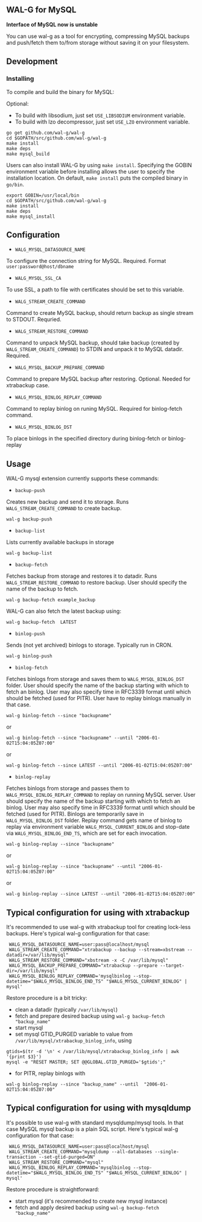 ## WAL-G for MySQL

**Interface of MySQL now is unstable**

You can use wal-g as a tool for encrypting, compressing MySQL backups and push/fetch them to/from storage without saving it on your filesystem.

Development
-----------
### Installing
To compile and build the binary for MySQL:

Optional:

- To build with libsodium, just set `USE_LIBSODIUM` environment variable.
- To build with lzo decompressor, just set `USE_LZO` environment variable.
```
go get github.com/wal-g/wal-g
cd $GOPATH/src/github.com/wal-g/wal-g
make install
make deps
make mysql_build
```
Users can also install WAL-G by using `make install`. Specifying the GOBIN environment variable before installing allows the user to specify the installation location. On default, `make install` puts the compiled binary in `go/bin`.
```
export GOBIN=/usr/local/bin
cd $GOPATH/src/github.com/wal-g/wal-g
make install
make deps
make mysql_install
```

Configuration
-------------

* `WALG_MYSQL_DATASOURCE_NAME`

To configure the connection string for MySQL. Required. Format ```user:password@host/dbname```

* `WALG_MYSQL_SSL_CA`

To use SSL, a path to file with certificates should be set to this variable.

* `WALG_STREAM_CREATE_COMMAND`

Command to create MySQL backup, should return backup as single stream to STDOUT. Requried.

* `WALG_STREAM_RESTORE_COMMAND`

Command to unpack MySQL backup, should take backup (created by `WALG_STREAM_CREATE_COMMAND`) 
to STDIN and unpack it to MySQL datadir. Required.

* `WALG_MYSQL_BACKUP_PREPARE_COMMAND`

Command to prepare MySQL backup after restoring. Optional. Needed for xtrabackup case.

* `WALG_MYSQL_BINLOG_REPLAY_COMMAND`

Command to replay binlog on runing MySQL. Required for binlog-fetch command.

* `WALG_MYSQL_BINLOG_DST`

To place binlogs in the specified directory during binlog-fetch or binlog-replay


Usage
-----

WAL-G mysql extension currently supports these commands:

* ``backup-push``

Creates new backup and send it to storage. Runs `WALG_STREAM_CREATE_COMMAND` to create backup.

```
wal-g backup-push
```

* ``backup-list``

Lists currently available backups in storage

```
wal-g backup-list
```

* ``backup-fetch``

Fetches backup from storage and restores it to datadir.
Runs `WALG_STREAM_RESTORE_COMMAND` to restore backup.
User should specify the name of the backup to fetch.

```
wal-g backup-fetch example_backup
```

WAL-G can also fetch the latest backup using:

```
wal-g backup-fetch  LATEST
```

* ``binlog-push``

Sends (not yet archived) binlogs to storage. Typically run in CRON.

```
wal-g binlog-push
```

* ``binlog-fetch``

Fetches binlogs from storage and saves them to `WALG_MYSQL_BINLOG_DST` folder.
User should specify the name of the backup starting with which to fetch an binlog.
User may also specify time in  RFC3339 format until which should be fetched (used for PITR).
User have to replay binlogs manually in that case.

```
wal-g binlog-fetch --since "backupname"
```
or
```
wal-g binlog-fetch --since "backupname" --until "2006-01-02T15:04:05Z07:00"
```
or
```
wal-g binlog-fetch --since LATEST --until "2006-01-02T15:04:05Z07:00"
```

* ``binlog-replay``

Fetches binlogs from storage and passes them to `WALG_MYSQL_BINLOG_REPLAY_COMMAND` to replay on running MySQL server.
User should specify the name of the backup starting with which to fetch an binlog.
User may also specify time in  RFC3339 format until which should be fetched (used for PITR).
Binlogs are temporarily save in `WALG_MYSQL_BINLOG_DST` folder.
Replay command gets name of binlog to replay via environment variable `WALG_MYSQL_CURRENT_BINLOG` and stop-date via `WALG_MYSQL_BINLOG_END_TS`, which are set for each invocation.

```
wal-g binlog-replay --since "backupname"
```
or
```
wal-g binlog-replay --since "backupname" --until "2006-01-02T15:04:05Z07:00"
```
or
```
wal-g binlog-replay --since LATEST --until "2006-01-02T15:04:05Z07:00"
```


Typical configuration for using with xtrabackup
-----

It's recommended to use wal-g with xtrabackup tool for creating lock-less backups.
Here's typical wal-g configuration for that case:
```
 WALG_MYSQL_DATASOURCE_NAME=user:pass@localhost/mysql                                                                                                                                      
 WALG_STREAM_CREATE_COMMAND="xtrabackup --backup --stream=xbstream --datadir=/var/lib/mysql"                                                                                                                               
 WALG_STREAM_RESTORE_COMMAND="xbstream -x -C /var/lib/mysql"                                                                                                                       
 WALG_MYSQL_BACKUP_PREPARE_COMMAND="xtrabackup --prepare --target-dir=/var/lib/mysql"                                                                                              
 WALG_MYSQL_BINLOG_REPLAY_COMMAND='mysqlbinlog --stop-datetime="$WALG_MYSQL_BINLOG_END_TS" "$WALG_MYSQL_CURRENT_BINLOG" | mysql'
```

Restore procedure is a bit tricky:
* clean a datadir (typically `/var/lib/mysql`)
* fetch and prepare desired backup using `wal-g backup-fetch "backup_name"`
* start mysql
* set mysql GTID_PURGED variable to value from `/var/lib/mysql/xtrabackup_binlog_info`, using
```
gtids=$(tr -d '\n' < /var/lib/mysql/xtrabackup_binlog_info | awk '{print $3}')
mysql -e "RESET MASTER; SET @@GLOBAL.GTID_PURGED='$gtids';"
```
* for PITR, replay binlogs with
```
wal-g binlog-replay --since "backup_name" --until  "2006-01-02T15:04:05Z07:00"
```

Typical configuration for using with mysqldump
-----

It's possible to use wal-g with standard mysqldump/mysql tools.
In that case MySQL mysql backup is a plain SQL script.
Here's typical wal-g configuration for that case:

```
 WALG_MYSQL_DATASOURCE_NAME=user:pass@localhost/mysql                                                                                                               
 WALG_STREAM_CREATE_COMMAND="mysqldump --all-databases --single-transaction --set-gtid-purged=ON"                                                                                                                               
 WALG_STREAM_RESTORE_COMMAND="mysql"
 WALG_MYSQL_BINLOG_REPLAY_COMMAND='mysqlbinlog --stop-datetime="$WALG_MYSQL_BINLOG_END_TS" "$WALG_MYSQL_CURRENT_BINLOG" | mysql'
```

Restore procedure is straightforward:
* start mysql (it's recommended to create new mysql instance)
* fetch and apply desired backup using `wal-g backup-fetch "backup_name"`
